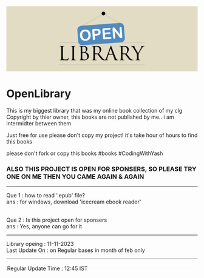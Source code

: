 <img src="https://github.com/YashGajjar7017/OpenLibrary/blob/main/Library.png" alt="404">

# OpenLibrary
This is my biggest library that was my online book collection of my clg
Copyright by thier owner, this books are not published by me.. i am intermidter between them

Just free for use
please don't copy my project! it's take hour of hours to find this books

please don't fork or copy this books
#books #CodingWithYash

<h3> ALSO THIS PROJECT IS OPEN FOR SPONSERS, SO PLEASE TRY ONE ON ME THEN YOU CAME AGAIN & AGAIN</h3>
<hr>
Que 1 : how to read '.epub' file? <br>
ans : for windows, download 'icecream ebook reader' <br><br>

Que 2 : Is this project open for sponsers <br>
ans : Yes, anyone can go for it <br>
<hr>

Library opeing : 11-11-2023 <br>
Last Update On : on Regular bases in month of feb only <br><hr>

<div style="border:2px solid white;">Regular Update Time : 12:45 IST </div>
